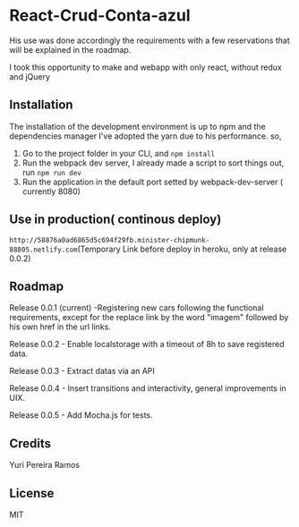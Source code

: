 # React-Crud-Conta-azul

His use was done accordingly the requirements with a few reservations that will be explained in the roadmap.

I took this opportunity to make and webapp with only react, without redux and jQuery


## Installation

The installation of the development environment is up to npm and the dependencies manager I've adopted the yarn due to his performance. so,

1. Go to the project folder in your CLI, and `npm install`
2. Run the webpack dev server, I already made a script to sort things out, run `npm run dev`
3. Run the application in the default port setted by webpack-dev-server ( currently 8080)



## Use in production( continous deploy)

`http://58876a0ad6865d5c694f29fb.minister-chipmunk-88805.netlify.com`(Temporary Link before deploy in heroku, only at release 0.0.2)


## Roadmap

Release 0.0.1 (current) -Registering new cars following the functional requirements, except for the replace link by the word "imagem" followed by his own href in the url links.

Release 0.0.2 - Enable localstorage with a timeout of 8h to save registered data.

Release 0.0.3 - Extract datas via an API

Release 0.0.4 - Insert transitions and interactivity, general improvements in UIX.

Release 0.0.5 - Add Mocha.js for tests.

## Credits

Yuri Pereira Ramos 

## License

MIT
